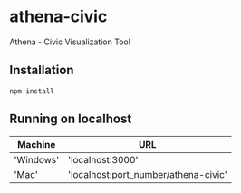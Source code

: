 athena-civic
============

Athena - Civic Visualization Tool

Installation
------------

    npm install

Running on localhost
--------------------

|Machine | URL
|------- | ---
|'Windows'| 'localhost:3000'
|'Mac'| 'localhost:port_number/athena-civic'